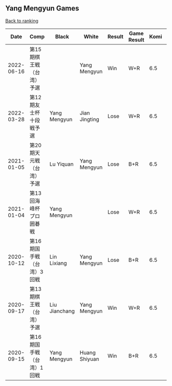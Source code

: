 ## Yang Mengyun Games

[Back to ranking](../../index.md)




| **Date** | **Comp** | **Black** | **White** | **Result** | **Game Result** | **Komi** | **Rating** | **Diff** | 
| --- | --- | --- | --- | --- | --- | --- | --- | --- |
| 2022-06-16 | 第15期棋王戦（台湾）予選 |  | Yang Mengyun | Win | W+R | 6.5 | 2005 | -232 | 
| 2022-03-28 | 第12期友士杯十段戦予選 | Yang Mengyun | Jian Jingting | Lose | W+R | 6.5 | 2237 | 0 | 
| 2021-01-05 | 第20期天元戦（台湾）予選 | Lu Yiquan | Yang Mengyun | Lose | B+R | 6.5 | 2237 | -11 | 
| 2021-01-04 | 第13回海峰杯プロ囲碁戦 | Yang Mengyun |  | Lose | W+R | 6.5 | 2248 | -229 | 
| 2020-10-12 | 第16期国手戦（台湾）3回戦 | Lin Lixiang | Yang Mengyun | Lose | B+R | 6.5 | 2477 | -36 | 
| 2020-09-17 | 第13期棋王戦（台湾）予選 | Liu Jianchang | Yang Mengyun | Win | W+R | 6.5 | 2513 | 109 | 
| 2020-09-15 | 第16期国手戦（台湾）1回戦 | Yang Mengyun | Huang Shiyuan | Win | B+R | 6.5 | 2404 | missing |




